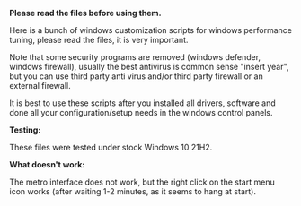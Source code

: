 **Please read the files before using them.**

Here is a bunch of windows customization scripts for windows performance tuning, please read the files, it is very important.

Note that some security programs are removed (windows defender, windows firewall), usually the best antivirus is common sense "insert year", but you can use third party anti virus and/or third party firewall or an external firewall.

It is best to use these scripts after you installed all drivers, software and done all your configuration/setup needs in the windows control panels.

**Testing:**

These files were tested under stock Windows 10 21H2.

**What doesn't work:**

The metro interface does not work, but the right click on the start menu icon works (after waiting 1-2 minutes, as it seems to hang at start).
